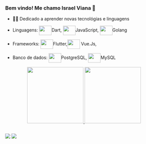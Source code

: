 ### Bem vindo! Me chamo Israel Viana 👋

- 👨‍🎓 Dedicado a aprender novas tecnológias e linguagens


- Linguagens: <img align="center"  height="30" width="40"   src="https://cdn.jsdelivr.net/gh/devicons/devicon/icons/dart/dart-original.svg"/>Dart, <img align="center"  height="30" width="40" src="https://cdn.jsdelivr.net/gh/devicons/devicon/icons/javascript/javascript-original.svg" />JavaScript, <img align="center"  height="30" width="40" src="https://cdn.jsdelivr.net/gh/devicons/devicon/icons/go/go-original-wordmark.svg">Golang
- Frameworks: <img align="center"  height="30" width="40" src="https://cdn.jsdelivr.net/gh/devicons/devicon/icons/flutter/flutter-original.svg">Flutter,<img align="center"  height="30" width="40"  src="https://cdn.jsdelivr.net/gh/devicons/devicon/icons/vuejs/vuejs-original.svg"> Vue.Js, 
- Banco de dados: <img align="center"  height="30" width="40" src="https://cdn.jsdelivr.net/gh/devicons/devicon/icons/postgresql/postgresql-original.svg">PostgreSQL, <img align="center"  height="30" width="40" src="https://cdn.jsdelivr.net/gh/devicons/devicon/icons/mysql/mysql-original.svg">MySQL


<div align="center">
  <a href="https://github.com/israelviana">
  <img height="180em" src="https://github-readme-stats.vercel.app/api?username=israelviana&show_icons=true&theme=tokyonight&include_all_commits=true&count_private=true"/>
  <img height="180em" src="https://github-readme-stats.vercel.app/api/top-langs/?username=israelviana&layout=compact&langs_count=7&theme=tokyonight"/>
</div>

##

<div> 
  <a href = "mailto:israelviana232@gmail.com"><img src="https://img.shields.io/badge/-Gmail-%23333?style=for-the-badge&logo=gmail&logoColor=white" target="_blank"></a>
  <a href="https://www.linkedin.com/in/israel-viana-361840228/" target="_blank"><img src="https://img.shields.io/badge/-LinkedIn-%230077B5?style=for-the-badge&logo=linkedin&logoColor=white" target="_blank"></a> 
 
</div>



